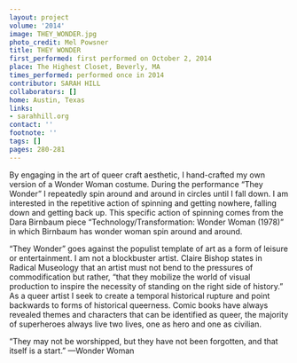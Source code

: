 ```yaml
---
layout: project
volume: '2014'
image: THEY_WONDER.jpg
photo_credit: Mel Powsner
title: THEY WONDER
first_performed: first performed on October 2, 2014
place: The Highest Closet, Beverly, MA
times_performed: performed once in 2014
contributor: SARAH HILL
collaborators: []
home: Austin, Texas
links:
- sarahhill.org
contact: ''
footnote: ''
tags: []
pages: 280-281
---
```


By engaging in the art of queer craft aesthetic, I hand-crafted my own version of a Wonder Woman costume. During the performance “They Wonder” I repeatedly spin around and around in circles until I fall down. I am interested in the repetitive action of spinning and getting nowhere, falling down and getting back up. This specific action of spinning comes from the Dara Birnbaum piece “Technology/Transformation: Wonder Woman (1978)” in which Birnbaum has wonder woman spin around and around.

“They Wonder” goes against the populist template of art as a form of leisure or entertainment. I am not a blockbuster artist. Claire Bishop states in Radical Museology that an artist must not bend to the pressures of commodification but rather, “that they mobilize the world of visual production to inspire the necessity of standing on the right side of history.” As a queer artist I seek to create a temporal historical rupture and point backwards to forms of historical queerness. Comic books have always revealed themes and characters that can be identified as queer, the majority of superheroes always live two lives, one as hero and one as civilian.

“They may not be worshipped, but they have not been forgotten, and that itself is a start.” —Wonder Woman
